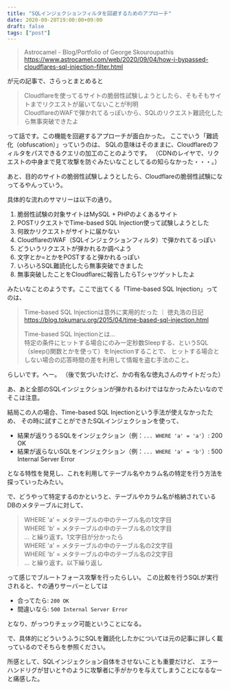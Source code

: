 ```yaml
---
title: "SQLインジェクションフィルタを回避するためのアプローチ"
date: 2020-09-20T19:00:00+09:00
draft: false
tags: ["post"]
---
```


> Astrocamel - Blog/Portfolio of George Skouroupathis  
> https://www.astrocamel.com/web/2020/09/04/how-i-bypassed-cloudflares-sql-injection-filter.html

が元の記事で、さらっとまとめると

> Cloudflareを使ってるサイトの脆弱性試験しようとしたら、そもそもサイトまでリクエストが届いてないことが判明  
> CloudflareのWAFで弾かれてるっぽいから、SQLのリクエスト難読化したら無事突破できたよ

って話です。この機能を回避するアプローチが面白かった。
ここでいう「難読化（obfuscation）」っていうのは、
SQLの意味はそのままに、Cloudflareのフィルタをパスできるクエリの加工のことのようです。
（CDNのレイヤで、リクエストの中身まで見て攻撃を防ぐみたいなことしてるの知らなかった・・・。）


あと、目的のサイトの脆弱性試験しようとしたら、Cloudflareの脆弱性試験になってるやんっていう。

具体的な流れのサマリーは以下の通り。

1. 脆弱性試験の対象サイトはMySQL + PHPのよくあるサイト
1. POSTリクエストでTime-based SQL Injection使って試験しようとした
1. 何故かリクエストがサイトに届かない
1. CloudflareのWAF（SQLインジェクションフィルタ）で弾かれてるっぽい
1. どういうリクエストが弾かれるか調べよう
1. 文字とか=とかをPOSTすると弾かれるっぽい
1. いろいろSQL難読化したら無事突破できました
1. 無事突破したことをCloudflareに報告したらTシャツゲットしたよ

みたいなことのようです。ここで出てくる「Time-based SQL Injection」ってのは、

> Time-based SQL Injectionは意外に実用的だった ｜ 徳丸浩の日記  
> https://blog.tokumaru.org/2015/04/time-based-sql-injection.html
>  
> Time-based SQL Injectionとは...  
> 特定の条件にヒットする場合にのみ一定秒数Sleepする、というSQL（sleep()関数とかを使って）をInjectionすることで、 ヒットする場合としない場合の応答時間の差を利用して情報を盗む手法のこと。  

らしいです。へー。
（後で気づいたけど、かの有名な徳丸さんのサイトだった）

あ、あと全部のSQLインジェクションが弾かれるわけではなかったみたいなのでそこは注意。

結局この人の場合、Time-based SQL Injectionという手法が使えなかったため、
その時に試すことができたSQLインジェクションを使って、

- 結果が返りうるSQLをインジェクション（例：`... WHERE 'a' = 'a'`）: 200 OK
- 結果が返らないSQLをインジェクション（例：`... WHERE 'a' = 'b'`）: 500 Internal Server Error

となる特性を発見し、これを利用してテーブル名やカラム名の特定を行う方法を探っていったみたい。

で、どうやって特定するのかというと、テーブルやカラム名が格納されているDBのメタテーブルに対して、

> WHERE 'a' = メタテーブルの中のテーブル名の1文字目  
> WHERE 'b' = メタテーブルの中のテーブル名の1文字目  
> ... と繰り返す。1文字目が分かったら  
> WHERE 'a' = メタテーブルの中のテーブル名の2文字目  
> WHERE 'b' = メタテーブルの中のテーブル名の2文字目  
> ... と繰り返す。以下繰り返し

って感じでブルートフォース攻撃を行ったらしい。
この比較を行うSQLが実行されると、↑の通りサーバーとしては

- 合ってたら: `200 OK`
- 間違いなら: `500 Internal Server Error`

となり、がっつりチェック可能ということになる。

で、具体的にどういうふうにSQLを難読化したかについては元の記事に詳しく載っているのでそちらを参照ください。

所感として、SQLインジェクション自体をさせないことも重要だけど、
エラーハンドリグが甘いと↑のように攻撃者に手がかりを与えてしまうことになるなーと痛感した。
